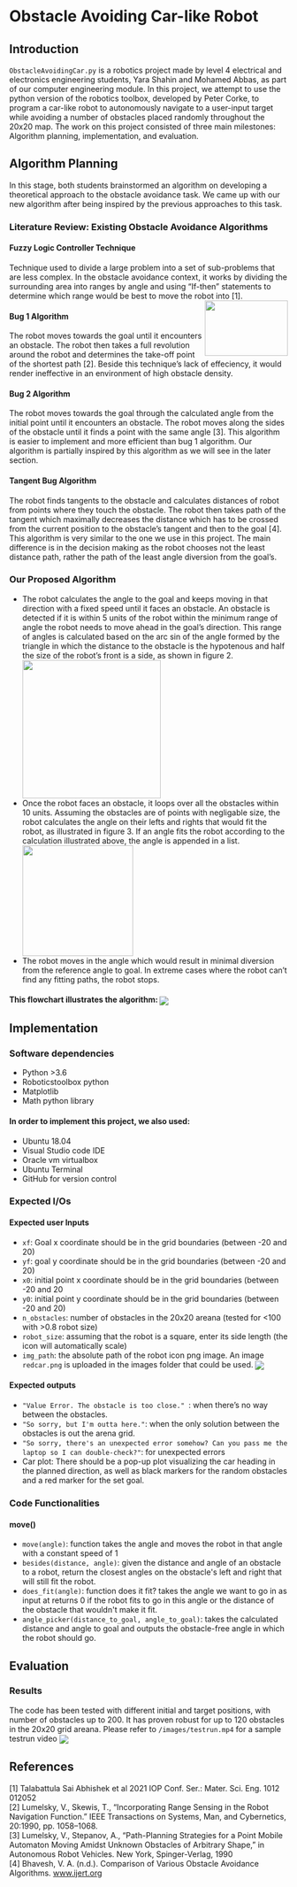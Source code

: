 # Obstacle Avoiding Car-like Robot
## Introduction
`ObstacleAvoidingCar.py` is a robotics project made by level 4 electrical and electronics engineering students, Yara Shahin and Mohamed Abbas, as part of our computer engineering module. In this project, we attempt to use the python version of the robotics toolbox, developed by Peter Corke, to program a car-like robot to autonomously navigate to a user-input target while avoiding a number of obstacles placed randomly throughout the 20x20 map. The work on this project consisted of three main milestones: Algorithm planning, implementation, and evaluation. 
## Algorithm Planning
In this stage, both students brainstormed an algorithm on developing a theoretical approach to the obstacle avoidance task. We came up with our new algorithm after being inspired by the previous approaches to this task.
### Literature Review: Existing Obstacle Avoidance Algorithms
#### Fuzzy Logic Controller Technique
Technique used to divide a large problem into a set of sub-problems that are less complex. In the obstacle avoidance context, it works by dividing the surrounding area into ranges by angle and using “If-then” statements to determine which range would be best to move the robot into [1]. <img align="right" width="150" height="100" src="/images/figure1.png">
#### Bug 1 Algorithm
The robot moves towards the goal until it encounters an obstacle. The robot then takes a full revolution around the robot and determines the take-off point of the shortest path [2]. Beside this technique’s lack of effeciency, it would render ineffective in an environment of high obstacle density. 
#### Bug 2 Algorithm
The robot moves towards the goal through the calculated angle from the initial point until it encounters an obstacle. The robot moves along the sides of the obstacle until it finds a point with the same angle [3]. This algorithm is easier to implement and more efficient than bug 1 algorithm. Our algorithm is partially inspired by this algorithm as we will see in the later section.
#### Tangent Bug Algorithm
The robot finds tangents to the obstacle and calculates distances of robot from points where they touch the obstacle. The robot then takes path of the tangent which maximally decreases the distance which has to be crossed from the current position to the obstacle’s tangent and then to the goal [4]. This algorithm is very similar to the one we use in this project. The main difference is in the decision making as the robot chooses not the least distance path, rather the path of the least angle diversion from the goal’s. 
### Our Proposed Algorithm
- The robot calculates the angle to the goal and keeps moving in that direction with a fixed speed until it faces an obstacle. An obstacle is detected if it is within 5 units of the robot within the minimum range of angle the robot needs to move ahead in the goal’s direction. This range of angles is calculated based on the arc sin of the angle formed by the triangle in which the distance to the obstacle is the hypotenous and half the size of the robot’s front is a side, as shown in figure 2. <br/><img align="center" width="250" height="250" src="/images/figure2.jpg">
- Once the robot faces an obstacle, it loops over all the obstacles within 10 units. Assuming the obstacles are of points with negligable size, the robot calculates the angle on their lefts and rights that would fit the robot, as illustrated in figure 3. If an angle fits the robot according to the calculation illustrated above, the angle is appended in a list. <br/><img align="center" width="200" height="200" src="/images/figure3.jpg">
- The robot moves in the angle which would result in minimal diversion from the reference angle to goal. In extreme cases where the robot can’t find any fitting paths, the robot stops. 
#### This flowchart illustrates the algorithm: <img align="center" src="/images/ObstacleAvoidanceFlowChart.png">
## Implementation
### Software dependencies
- Python >3.6
- Roboticstoolbox python
- Matplotlib
- Math python library
#### In order to implement this project, we also used:
- Ubuntu 18.04
- Visual Studio code IDE
- Oracle vm virtualbox
- Ubuntu Terminal
- GitHub for version control
### Expected I/Os
#### Expected user Inputs
- `xf`: Goal x coordinate should be in the grid boundaries (between -20  and 20)
- `yf`: goal y coordinate should be in the grid boundaries (between -20  and 20)
- `x0`: initial point x coordinate should be in the grid boundaries (between -20  and 20
- `y0`: initial point y coordinate should be in the grid boundaries (between -20  and 20)
- `n_obstacles`: number of obstacles in the 20x20 areana (tested for <100 with >0.8 robot size)
- `robot_size`: assuming that the robot is a square, enter its side length (the icon will automatically scale)
- `img_path`: the absolute path of the robot icon png image. An image `redcar.png` is uploaded in the images folder that could be used. <img align="center" src="/images/redcar.png">
#### Expected outputs
- `"Value Error. The obstacle is too close." `: when there’s no way between the obstacles.
- `"So sorry, but I'm outta here."`: when the only solution between the obstacles is out the arena grid.
- `"So sorry, there's an unexpected error somehow? Can you pass me the laptop so I can double-check?"`: for unexpected errors
- Car plot: There should be a pop-up plot visualizing the car heading in the planned direction, as well as black markers for the random obstacles and a red marker for the set goal.
### Code Functionalities
#### move()
- `move(angle)`: function takes the angle and moves the robot in that angle with a constant speed of 1
- `besides(distance, angle)`: given the distance and angle of an obstacle to a robot, return the closest angles on the obstacle's left and right that will still fit the robot.
- `does_fit(angle)`: function does it fit? takes the angle we want to go in as input at returns 0 if the robot fits to go in this angle or the distance of the obstacle that wouldn't make it fit.
- `angle_picker(distance_to_goal, angle_to_goal)`: takes the calculated distance and angle to goal and outputs the obstacle-free angle in which the robot should go.
## Evaluation
### Results
The code has been tested with different initial and target positions, with number of obstacles up to 200. It has proven robust for up to 120 obstacles in the 20x20 grid areana. Please refer to `/images/testrun.mp4` for a sample testrun video <img align="center" src="/images/testrun.png">
## References 
[1] Talabattula Sai Abhishek et al 2021 IOP Conf. Ser.: Mater. Sci. Eng. 1012 012052 <br/>
[2] Lumelsky, V., Skewis, T., “Incorporating Range Sensing in the Robot Navigation Function.” IEEE Transactions on Systems, Man, and Cybernetics, 20:1990, pp. 1058–1068.  <br />
[3] Lumelsky, V., Stepanov, A., “Path-Planning Strategies for a Point Mobile Automaton Moving Amidst Unknown Obstacles of Arbitrary Shape,” in Autonomous Robot Vehicles. New York, Spinger-Verlag, 1990 <br />
[4] Bhavesh, V. A. (n.d.). Comparison of Various Obstacle Avoidance Algorithms. www.ijert.org <br />


